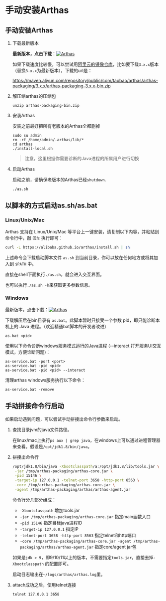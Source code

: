 手动安装Arthas
===

## 手动安装Arthas


1. 下载最新版本

    **最新版本，点击下载**：[![Arthas](https://img.shields.io/maven-central/v/com.taobao.arthas/arthas-packaging.svg?style=flat-square "Arthas")](http://repository.sonatype.org/service/local/artifact/maven/redirect?r=central-proxy&g=com.taobao.arthas&a=arthas-packaging&e=zip&c=bin&v=LATEST)


    如果下载速度比较慢，可以尝试用[阿里云的镜像仓库](https://maven.aliyun.com/)，比如要下载`3.x.x`版本（替换`3.x.x`为最新版本），下载的url是：

    https://maven.aliyun.com/repository/public/com/taobao/arthas/arthas-packaging/3.x.x/arthas-packaging-3.x.x-bin.zip



2. 解压缩arthas的压缩包
    ```
    unzip arthas-packaging-bin.zip
    ```

3. 安装Arthas

    安装之前最好把所有老版本的Arthas全都删掉
    ```
    sudo su admin
    rm -rf /home/admin/.arthas/lib/*
    cd arthas
    ./install-local.sh
    ```
    > 注意，这里根据你需要诊断的Java进程的所属用户进行切换

4. 启动Arthas

    启动之前，请确保老版本的Arthas已经`shutdown`.

    ```
    ./as.sh
    ```

## 以脚本的方式启动as.sh/as.bat

### Linux/Unix/Mac

Arthas 支持在 Linux/Unix/Mac 等平台上一键安装，请复制以下内容，并粘贴到命令行中，敲 `回车` 执行即可：

```bash
curl -L https://alibaba.github.io/arthas/install.sh | sh
```

上述命令会下载启动脚本文件 `as.sh` 到当前目录，你可以放在任何地方或将其加入到 `$PATH` 中。

直接在shell下面执行`./as.sh`，就会进入交互界面。

也可以执行`./as.sh -h`来获取更多参数信息。


### Windows

最新版本，点击下载：[![Arthas](https://img.shields.io/maven-central/v/com.taobao.arthas/arthas-packaging.svg?style=flat-square "Arthas")](http://repository.sonatype.org/service/local/artifact/maven/redirect?r=central-proxy&g=com.taobao.arthas&a=arthas-packaging&e=zip&c=bin&v=LATEST)


下载解压后在bin目录有 `as.bat`。此脚本暂时只接受一个参数 pid，即只能诊断本机上的 Java 进程。（欢迎精通bat脚本的开发者改进）

```
as.bat <pid>
```

使用以下命令诊断windows服务模式运行的Java进程 (--interact 打开服务UI交互模式，方便诊断问题)：
```
as-service.bat -port <port>
as-service.bat -pid <pid>
as-service.bat -pid <pid> --interact
```

清理arthas windows服务执行以下命令：
```
as-service.bat -remove
```


## 手动拼接命令行启动

如果启动遇到问题，可以尝试手动拼接出命令行参数来启动。

1. 查找目录jvm的java文件路径。

    在linux/mac上执行`ps aux | grep java`，在windows上可以通过进程管理器来查看。假设是`/opt/jdk1.8/bin/java`。

2. 拼接出命令行

    ```bash
    /opt/jdk1.8/bin/java -Xbootclasspath/a:/opt/jdk1.8/lib/tools.jar \
     -jar /tmp/arthas-packaging/arthas-core.jar \
     -pid 15146 \
     -target-ip 127.0.0.1 -telnet-port 3658 -http-port 8563 \
     -core /tmp/arthas-packaging/arthas-core.jar \
     -agent /tmp/arthas-packaging/arthas/arthas-agent.jar
    ```
    命令行分几部分组成：

    * `-Xbootclasspath` 增加tools.jar
    * `-jar /tmp/arthas-packaging/arthas-core.jar` 指定main函数入口
    * `-pid 15146` 指定目标java进程ID
    * `-target-ip 127.0.0.1` 指定IP
    * `-telnet-port 3658 -http-port 8563` 指定telnet和http端口
    * `-core /tmp/arthas-packaging/arthas-core.jar -agent /tmp/arthas-packaging/arthas/arthas-agent.jar` 指定core/agent jar包

    如果是`jdk > 9`，即9/10/11以上的版本，不需要指定`tools.jar`，直接去掉`-Xbootclasspath` 的配置即可。

    启动目志输出在`~/logs/arthas/arthas.log`里。
3. attach成功之后，使用telnet连接

    ```bash
    telnet 127.0.0.1 3658
    ```


